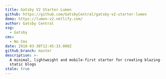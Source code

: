 ```yaml
---
title: Gatsby V2 Starter Lumen
github: https://github.com/GatsbyCentral/gatsby-v2-starter-lumen
demo: https://lumen-v2.netlify.com/
author: Gatsby Central
ssg:
  - Gatsby
cms:
  - No Cms
date: 2018-03-30T12:45:33.000Z
github_branch: master
description: >-
  A minimal, lightweight and mobile-first starter for creating blazing-fast
  static blogs
stale: true
---
```

